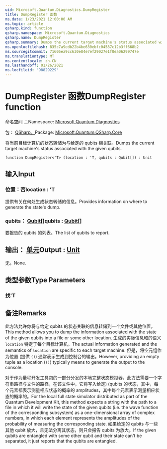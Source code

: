 ```yaml
---
uid: Microsoft.Quantum.Diagnostics.DumpRegister
title: DumpRegister 函数
ms.date: 1/23/2021 12:00:00 AM
ms.topic: article
qsharp.kind: function
qsharp.namespace: Microsoft.Quantum.Diagnostics
qsharp.name: DumpRegister
qsharp.summary: Dumps the current target machine's status associated with the given qubits.
ms.openlocfilehash: 835c7a9edb22b4be630ebfc04587c12b3ff668b2
ms.sourcegitcommit: 71605ea9cc630e84e7ef29027e1f0ea06299747e
ms.translationtype: MT
ms.contentlocale: zh-CN
ms.lasthandoff: 01/26/2021
ms.locfileid: "98829229"
---
```

# <a name="dumpregister-function"></a><span data-ttu-id="35255-102">DumpRegister 函数</span><span class="sxs-lookup"><span data-stu-id="35255-102">DumpRegister function</span></span>

<span data-ttu-id="35255-103">命名空间 [：](xref:Microsoft.Quantum.Diagnostics)</span><span class="sxs-lookup"><span data-stu-id="35255-103">Namespace: [Microsoft.Quantum.Diagnostics](xref:Microsoft.Quantum.Diagnostics)</span></span>

<span data-ttu-id="35255-104">包： [QSharp。](https://nuget.org/packages/Microsoft.Quantum.QSharp.Core)</span><span class="sxs-lookup"><span data-stu-id="35255-104">Package: [Microsoft.Quantum.QSharp.Core](https://nuget.org/packages/Microsoft.Quantum.QSharp.Core)</span></span>


<span data-ttu-id="35255-105">将当前目标计算机的状态转储为与给定的 qubits 相关联。</span><span class="sxs-lookup"><span data-stu-id="35255-105">Dumps the current target machine's status associated with the given qubits.</span></span>

```qsharp
function DumpRegister<'T> (location : 'T, qubits : Qubit[]) : Unit
```


## <a name="input"></a><span data-ttu-id="35255-106">输入</span><span class="sxs-lookup"><span data-stu-id="35255-106">Input</span></span>

### <a name="location--t"></a><span data-ttu-id="35255-107">位置：否</span><span class="sxs-lookup"><span data-stu-id="35255-107">location : 'T</span></span>

<span data-ttu-id="35255-108">提供有关在何处生成状态转储的信息。</span><span class="sxs-lookup"><span data-stu-id="35255-108">Provides information on where to generate the state's dump.</span></span>


### <a name="qubits--qubit"></a><span data-ttu-id="35255-109">qubits： [Qubit](xref:microsoft.quantum.lang-ref.qubit)[]</span><span class="sxs-lookup"><span data-stu-id="35255-109">qubits : [Qubit](xref:microsoft.quantum.lang-ref.qubit)[]</span></span>

<span data-ttu-id="35255-110">要报告的 qubits 的列表。</span><span class="sxs-lookup"><span data-stu-id="35255-110">The list of qubits to report.</span></span>



## <a name="output--unit"></a><span data-ttu-id="35255-111">输出： [单元](xref:microsoft.quantum.lang-ref.unit)</span><span class="sxs-lookup"><span data-stu-id="35255-111">Output : [Unit](xref:microsoft.quantum.lang-ref.unit)</span></span>

<span data-ttu-id="35255-112">无。</span><span class="sxs-lookup"><span data-stu-id="35255-112">None.</span></span>

## <a name="type-parameters"></a><span data-ttu-id="35255-113">类型参数</span><span class="sxs-lookup"><span data-stu-id="35255-113">Type Parameters</span></span>

### <a name="t"></a><span data-ttu-id="35255-114">找</span><span class="sxs-lookup"><span data-stu-id="35255-114">'T</span></span>



## <a name="remarks"></a><span data-ttu-id="35255-115">备注</span><span class="sxs-lookup"><span data-stu-id="35255-115">Remarks</span></span>

<span data-ttu-id="35255-116">此方法允许你将与给定 qubits 的状态关联的信息转储到一个文件或其他位置。</span><span class="sxs-lookup"><span data-stu-id="35255-116">This method allows you to dump the information associated with the state of the given qubits into a file or some other location.</span></span>
<span data-ttu-id="35255-117">生成的实际信息和的语义 `location` 特定于每个目标计算机。</span><span class="sxs-lookup"><span data-stu-id="35255-117">The actual information generated and the semantics of `location` are specific to each target machine.</span></span> <span data-ttu-id="35255-118">但是，将空元组作为位置 (提供 `()`) 通常表示生成到控制台的输出。</span><span class="sxs-lookup"><span data-stu-id="35255-118">However, providing an empty tuple as a location (`()`) typically means to generate the output to the console.</span></span>

<span data-ttu-id="35255-119">对于作为量程开发工具包的一部分分发的本地完整状态模拟器，此方法需要一个字符串路径与文件的路径，在该文件中，它将写入给定)  (qubits 的状态，其中，每个元素都表示测量相应状态的概率的 amplitudes，其中每个元素表示测量相应状态的概率的。</span><span class="sxs-lookup"><span data-stu-id="35255-119">For the local full state simulator distributed as part of the Quantum Development Kit, this method  expects a string with the path to a file in which it will write the state of the given qubits (i.e. the wave function of the corresponding  subsystem) as a one-dimensional array of complex numbers, in which each element represents the amplitudes of the probability of measuring the corresponding state.</span></span>
<span data-ttu-id="35255-120">如果给定的 qubits 与一些其他 qubit 放大，且无法分离其状态，则只会报告 qubits 为放大。</span><span class="sxs-lookup"><span data-stu-id="35255-120">If the given qubits are entangled with some other qubit and their state can't be separated, it just reports that the qubits are entangled.</span></span>